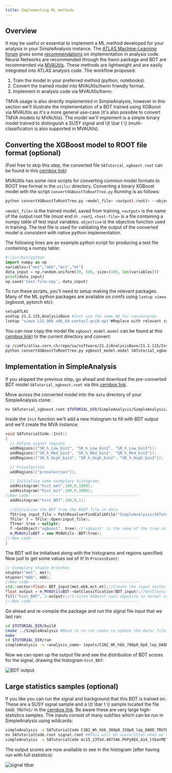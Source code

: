 ```yaml
---
title: Implementing ML methods
---
```


## Overview

It may be useful or essential to implement a ML method developed for your analysis in your SimpleAnalysis instance. The [ATLAS Machine-Learning forum](https://atlasml.web.cern.ch/atlasml/) gives some [recommendations](https://atlasml.web.cern.ch/atlasml/#porting-to-analysisreconstruction) on implementation in analysis code. Neural Networks are recommended through the ltwnn package and BDT are recommended via [MVAUtils](https://gitlab.cern.ch/atlas/athena/tree/21.2/Reconstruction/MVAUtils). These methods are lightweight and are easily integrated into ATLAS analysis code. The workflow proposed:

1. Train the model in your preferred method (python, notebooks).
2. Convert the trained model into MVAUtils/ltwnn friendly format.
3. Implement in analysis code via MVAUtils/ltwnn.


TMVA usage is also directly implemented in SimpleAnalysis, however in this section we'll illustrate the implementation of a BDT trained using XGBoost via MVAUtils as it's a more general use-case (it's also possible to convert TMVA models to MVAUtils). The model we'll implement is a simple binary model trained to distinguish a SUSY signal and \\(t \bar t \\) (multi-classification is also supported in MVAUtils).

## Converting the XGBoost model to ROOT file format (optional)

(Feel free to skip this step, the converted file `SATutorial_xgboost.root` can be found in this [cernbox link](https://cernbox.cern.ch/index.php/s/C2PjxKdxMssOjtr))

MVAUtils has some nice scripts for converting common model formats to ROOT tree format in  the `utils/` directory. Converting a binary XGBoost model with the script ```convertXGBoostToRootTree.py```
Running is as follows:

```sh
python convertXGBoostToRootTree.py <model_file> <output(.root)> --objective <objective> --test-file <test-file>
```

```<model_file>``` is the trained model, saved from training, ```<output>``` is the name of the output root file (must end in `.root`),  `<test-file>` is a file containing a numpy table of test input variables. `objective` is the objective function used in training. The test file is used for validating the output of the converted model is consistent with native python implementation.

The following lines are an example python script for producing a test file containing a numpy table:

```python
#!/usr/bin/python
import numpy as np
variables=["met","mbb","mct","mt"]
data_input = np.random.uniform(20, 500, size=(100, len(variables)))
print(data_input)
np.save('test-file.npy', data_input)
```

To run these scripts, you'll need to setup making the relevant packages. Many of the ML python packages are available on cvmfs using ```lsetup views``` (xgboost, pytorch etc):
```sh
setupATLAS
asetup 21.2.115,AnalysisBase #Just use the same AB for convenience
lsetup "views LCG_96b x86_64-centos7-gcc8-opt"#Replace with relevant system
```

You can now copy the model file `xgboost_model.model` can be found at this [cernbox link](https://cernbox.cern.ch/index.php/s/5ktpUsOqcq6CUgc)) to the current directory and convert:
```sh
cp /cvmfs/atlas.cern.ch/repo/sw/software/21.2/AnalysisBase/21.2.115/InstallArea/x86_64-centos7-gcc8-opt/src/Reconstruction/MVAUtils/util/convertXGBoostToRootTree.py .
python convertXGBoostToRootTree.py xgboost_model.model SATutorial_xgboost.root --objective binary:logistic --test-file test-file.npy
```

## Implementation in SimpleAnalysis

If you skipped the previous step, go ahead and download the pre-converted BDT model ```SATutorial_xgboost.root``` via this [cernbox link](https://cernbox.cern.ch/index.php/s/toMh8zzVCZdkECH).

Move across the converted model into the `data` directory of your SimpleAnalysis clone:

```sh
mv SATutorial_xgboost.root $TUTORIAL_DIR/SimpleAnalysis/SimpleAnalysis/data/
```


Inside the `Init` function we'll add a new histogram to fill with BDT output and we'll create the MVA instance:

```cpp
void SATutorialCode::Init()
{
  // Define signal regions
  addRegions({"SR_h_Low_bin1", "SR_h_Low_bin2", "SR_h_Low_bin3"});
  addRegions({"SR_h_Med_bin1", "SR_h_Med_bin2", "SR_h_Med_bin3"});
  addRegions({"SR_h_High_bin1", "SR_h_High_bin2", "SR_h_High_bin3"});

  // Preselection
  addRegions({"preselection"});

  // Initialise some exemplary histograms
  addHistogram("hist_met",100,0,1000);
  addHistogram("hist_mct",100,0,1000);
//New code------------------------------------------------
  addHistogram("hist_BDT",100,0,1);

  //Initialise the BDT from the ROOT file in data
  TString input_file = PathResolverFindCalibFile("SimpleAnalysis/SATutorial_xgboost.root");
  TFile* f = TFile::Open(input_file);
  TTree* tree = nullptr;
  f->GetObject("xgboost", tree);//'xgboost' is the name of the tree in the ROOT file
  m_MVAUtilsBDT = new MVAUtils::BDT(tree);
//~New code-----------------------------------------------
}
```
The BDT will be initialised along with the histograms and regions specified. Now just to get some values out of it! In `ProcessEvent`:

```cpp
// Exemplary ntuple branches
ntupVar("met", met);
ntupVar("mbb", mbb);
//New code-------------------------------------------------
std::vector<float> BDT_input{met,mbb,mct,mt};//Create the input vector
float output = m_MVAUtilsBDT->GetClassification(BDT_input);//GetClassification for binary
fill("hist_BDT", 1-output);//1-since XGBoost uses opposite to normal convention
//~New code------------------------------------------------
```

Go ahead and re-compile the package and run the signal file input that we last ran:

```sh
cd $TUTORIAL_DIR/build
cmake ../SimpleAnalysis #Need to re-run cmake to update the data/ file
make
cd $TUTORIAL_DIR/run
simpleAnalysis -a <analysis_name> inputs/C1N2_Wh_hbb_700p0_0p0_lep_DAOD_TRUTH3.root -n
```

Now we can open up the output file and see the distribution of BDT scores for the signal, drawing the histogram `hist_BDT`:

![BDT output](images/BDT_output.png)

## Large statistics samples (optional)

If you like you can run the signal and background that this BDT is trained on. These are a SUSY signal sample and a \\(t \bar t \\) sample located the file ```DAOD_TRUTH3/```  in the  [cernbox link](https://cernbox.cern.ch/index.php/s/nKsOy7ZjipmdCAF). Be aware these are very large high-statistics samples. The inputs consist of many subfiles which can be run in SimpleAnalysis using wildcards:

```sh
simpleAnalysis -a SATutorialCode C1N2_Wh_hbb_300p0_150p0_lep_DAOD_TRUTH3/* -n -s layout=run2 --nevents 10000
mv SATutorialCode.root signal.root ##This will be overwritten when we run the next file
simpleAnalysis -a SATutorialCode mc15_13TeV.407346.PhPy8EG_A14_ttbarMET300_400_hdamp258p75_nonallhad.deriv.DAOD_TRUTH3.e6414_e5984_p3655/* -n -s layout=run2 --nevents 10000
```
The output scores are now available to see in the histogram (after having run with full statistics):

![signal ttbar](images/signal_ttbar.png)
